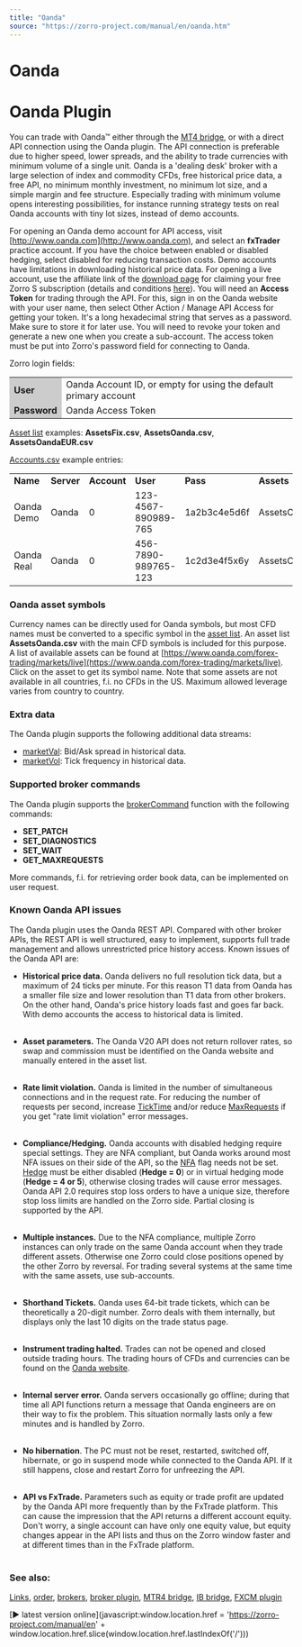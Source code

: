 ```yaml
---
title: "Oanda"
source: "https://zorro-project.com/manual/en/oanda.htm"
---
```


# Oanda

# Oanda Plugin

You can trade with Oanda™ either through the [MT4 bridge](mt4plugin.md), or with a direct API connection using the Oanda plugin. The API connection is preferable due to higher speed, lower spreads, and the ability to trade currencies with minimum volume of a single unit. Oanda is a 'dealing desk' broker with a large selection of index and commodity CFDs, free historical price data, a free API, no minimum monthly investment, no minimum lot size, and a simple margin and fee structure. Especially trading with minimum volume opens interesting possibilities, for instance running strategy tests on real Oanda accounts with tiny lot sizes, instead of demo accounts. 

For opening an Oanda demo account for API access, visit [http://www.oanda.com](http://www.oanda.com), and select an **fxTrader** practice account. If you have the choice between enabled or disabled hedging, select disabled for reducing transaction costs. Demo accounts have limitations in downloading historical price data. For opening a live account, use the affiliate link of the [download page](http://zorro-project.com/download.php) for claiming your free Zorro S subscription (details and conditions [here](restrictions.md)). You will need an **Access Token** for trading through the API. For this, sign in on the Oanda website with your user name, then select Other Action / Manage API Access for getting your token. It's a long hexadecimal string that serves as a password. Make sure to store it for later use. You will need to revoke your token and generate a new one when you create a sub-account. The access token must be put into Zorro's password field for connecting to Oanda.

Zorro login fields:

<table class="auto-style1"><tbody><tr><td style="background-color: #CCCCCC"><strong>User</strong></td><td>Oanda Account ID, or empty for using the default primary account</td></tr><tr><td style="background-color: #CCCCCC"><strong>Password</strong></td><td>Oanda Access Token</td></tr></tbody></table>

[Asset list](013_Asset_Account_Lists.md) examples: **AssetsFix.csv**, **AssetsOanda.csv**, **AssetsOandaEUR.csv**

[Accounts.csv](013_Asset_Account_Lists.md) example entries:

<table cellpadding="2" cellspacing="0" class="auto-style2"><tbody><tr><td class="auto-style1" style="height: 19px"><strong>Name</strong></td><td class="auto-style1" style="height: 19px"><strong>Server</strong></td><td class="auto-style1" style="height: 19px"><strong>Account</strong></td><td class="auto-style1" style="height: 19px"><strong>User</strong></td><td class="auto-style1" style="height: 19px"><strong>Pass</strong></td><td class="auto-style1" style="height: 19px"><strong>Assets</strong></td><td class="auto-style1" style="height: 19px"><strong>CCY</strong></td><td class="auto-style1" style="height: 19px"><strong>Real</strong></td><td class="auto-style1" style="height: 19px"><strong>NFA</strong></td><td class="auto-style1" style="height: 19px"><strong>Plugin</strong></td></tr><tr><td class="auto-style1" style="height: 22px">Oanda Demo</td><td class="auto-style1" style="height: 22px">Oanda</td><td class="auto-style1" style="height: 22px">0</td><td class="auto-style1" style="height: 22px">123-4567-890989-765</td><td class="auto-style1" style="height: 22px">1a2b3c4e5d6f</td><td class="auto-style1" style="height: 22px">AssetsOanda</td><td class="auto-style1" style="height: 22px">USD</td><td class="auto-style1" style="height: 22px">0</td><td class="auto-style1" style="height: 22px">0</td><td class="auto-style1" style="height: 22px">Oanda</td></tr><tr><td class="auto-style1">Oanda Real</td><td class="auto-style1">Oanda</td><td class="auto-style1">0</td><td class="auto-style1">456-7890-989765-123</td><td class="auto-style1">1c2d3e4f5x6y</td><td class="auto-style1">AssetsOanda</td><td class="auto-style1">USD</td><td class="auto-style1">1</td><td class="auto-style1">0</td><td class="auto-style1">Oanda</td></tr></tbody></table>

### Oanda asset symbols

Currency names can be directly used for Oanda symbols, but most CFD names must be converted to a specific symbol in the [asset list](013_Asset_Account_Lists.md). An asset list **AssetsOanda.csv** with the main CFD symbols is included for this purpose. A list of available assets can be found at [https://www.oanda.com/forex-trading/markets/live](https://www.oanda.com/forex-trading/markets/live). Click on the asset to get its symbol name. Note that some assets are not available in all countries, f.i. no CFDs in the US. Maximum allowed leverage varies from country to country.

### Extra data

The Oanda plugin supports the following additional data streams:

*   [marketVal](022_Price_History.md): Bid/Ask spread in historical data.
*   [marketVol](022_Price_History.md): Tick frequency in historical data.

### Supported broker commands

The Oanda plugin supports the [brokerCommand](113_brokerCommand.md) function with the following commands:

*   **SET\_PATCH**
*   **SET\_DIAGNOSTICS**
*   **SET\_WAIT**
*   **GET\_MAXREQUESTS**  
    

More commands, f.i. for retrieving order book data, can be implemented on user request.

### Known Oanda API issues

The Oanda plugin uses the Oanda REST API. Compared with other broker APIs, the REST API is well structured, easy to implement, supports full trade management and allows unrestricted price history access. Known issues of the Oanda API are:

*   **Historical price data.** Oanda delivers no full resolution tick data, but a maximum of 24 ticks per minute. For this reason T1 data from Oanda has a smaller file size and lower resolution than T1 data from other brokers. On the other hand, Oanda's price history loads fast and goes far back. With demo accounts the access to historical data is limited.  
      
*   **Asset parameters.** The Oanda V20 API does not return rollover rates, so swap and commission must be identified on the Oanda website and manually entered in the asset list.  
       
    
*   **Rate limit violation.** Oanda is limited in the number of simultaneous connections and in the request rate. For reducing the number of requests per second, increase [TickTime](187_TickTime_MaxRequests.md) and/or reduce [MaxRequests](187_TickTime_MaxRequests.md) if you get "rate limit violation" error messages.  
     
*   **Compliance/Hedging.** Oanda accounts with disabled hedging require special settings. They are NFA compliant, but Oanda works around most NFA issues on their side of the API, so the [NFA](mode.htm#nfa) flag needs not be set. [Hedge](019_Hedge_modes.md) must be either disabled (**Hedge = 0**) or in virtual hedging mode (**Hedge = 4 or 5**), otherwise closing trades will cause error messages. Oanda API 2.0 requires stop loss orders to have a unique size, therefore stop loss limits are handled on the Zorro side. Partial closing is supported by the API.  
       
    
*   **Multiple instances.** Due to the NFA compliance, multiple Zorro instances can only trade on the same Oanda account when they trade different assets. Otherwise one Zorro could close positions opened by the other Zorro by reversal. For trading several systems at the same time with the same assets, use sub-accounts.  
     
*   **Shorthand Tickets.** Oanda uses 64-bit trade tickets, which can be theoretically a 20-digit number. Zorro deals with them internally, but displays only the last 10 digits on the trade status page.  
     
*   **Instrument trading halted.** Trades can not be opened and closed outside trading hours. The trading hours of CFDs and currencies can be found on the [Oanda website](https://oanda.secure.force.com/AnswersSupport?urlName=Hours-of-Operation-1436196464451&language=en_US).  
     
*   **Internal server error.** Oanda servers occasionally go offline; during that time all API functions return a message that Oanda engineers are on their way to fix the problem. This situation normally lasts only a few minutes and is handled by Zorro.  
     
*   **No hibernation**. The PC must not be reset, restarted, switched off, hibernate, or go in suspend mode while connected to the Oanda API. If it still happens, close and restart Zorro for unfreezing the API.  
       
    
*   **API vs FxTrade.** Parameters such as equity or trade profit are updated by the Oanda API more frequently than by the FxTrade platform. This can cause the impression that the API returns a different account equity. Don't worry, a single account can have only one equity value, but equity changes appear in the API lists and thus on the Zorro window faster and at different times than in the FxTrade platform.  
     

### See also:

[Links](247_Links_Books.md), [order](111_order.md), [brokers](214_Brokers_Data_Feeds.md), [broker plugin](brokerplugin.md), [MTR4 bridge](mt4plugin.md), [IB bridge](062_DefineApi_LoadLibrary.md), [FXCM plugin](230_FXCM.md)

[► latest version online](javascript:window.location.href = 'https://zorro-project.com/manual/en' + window.location.href.slice\(window.location.href.lastIndexOf\('/'\)\))